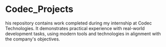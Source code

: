 # Codec_Projects
his repository contains work completed during my internship at Codec Technologies. It demonstrates practical experience with real-world development tasks, using modern tools and technologies in alignment with the company's objectives.
